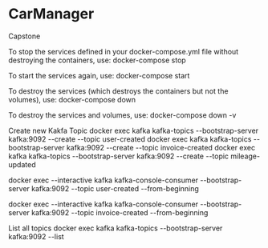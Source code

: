 # CarManager
Capstone


To stop the services defined in your docker-compose.yml file without destroying the containers, use:
docker-compose stop

To start the services again, use:
docker-compose start

To destroy the services (which destroys the containers but not the volumes), use:
docker-compose down

To destroy the services and volumes, use:
docker-compose down -v



Create new Kakfa Topic
docker exec kafka kafka-topics --bootstrap-server kafka:9092 --create --topic user-created
docker exec kafka kafka-topics --bootstrap-server kafka:9092 --create --topic invoice-created
docker exec kafka kafka-topics --bootstrap-server kafka:9092 --create --topic mileage-updated

docker exec --interactive kafka kafka-console-consumer --bootstrap-server kafka:9092 --topic user-created --from-beginning

docker exec --interactive kafka kafka-console-consumer --bootstrap-server kafka:9092 --topic invoice-created --from-beginning

List all topics
docker exec kafka kafka-topics --bootstrap-server kafka:9092 --list



